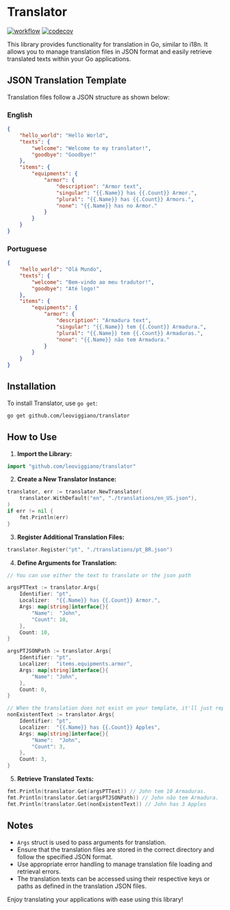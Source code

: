 # Translator

[![workflow](https://github.com/leoviggiano/translator/actions/workflows/ci.yml/badge.svg?event=push)](https://github.com/leoviggiano/translator/actions/workflows/ci.yml)
[![codecov](https://codecov.io/gh/leoviggiano/translator/graph/badge.svg?token=KUC1RFVHET)](https://codecov.io/gh/leoviggiano/translator)

This library provides functionality for translation in Go, similar to i18n. It allows you to manage translation files in JSON format and easily retrieve translated texts within your Go applications.

## JSON Translation Template

Translation files follow a JSON structure as shown below:

### English
```json
{
    "hello_world": "Hello World",
    "texts": {
        "welcome": "Welcome to my translator!",
        "goodbye": "Goodbye!"
    },
    "items": {
        "equipments": {
            "armor": {
                "description": "Armor text",
                "singular": "{{.Name}} has {{.Count}} Armor.",
                "plural": "{{.Name}} has {{.Count}} Armors.",
                "none": "{{.Name}} has no Armor."
            }
        }
    }
}
```

### Portuguese
```json
{
    "hello_world": "Olá Mundo",
    "texts": {
        "welcome": "Bem-vindo ao meu tradutor!",
        "goodbye": "Até logo!"
    },
    "items": {
        "equipments": {
            "armor": {
                "description": "Armadura text",
                "singular": "{{.Name}} tem {{.Count}} Armadura.",
                "plural": "{{.Name}} tem {{.Count}} Armaduras.",
                "none": "{{.Name}} não tem Armadura."
            }
        }
    }
}
```

## Installation
To install Translator, use `go get`:

```sh
go get github.com/leoviggiano/translator
```

## How to Use

1. **Import the Library:**

```go
import "github.com/leoviggiano/translator"
```

2. **Create a New Translator Instance:**

```go
translator, err := translator.NewTranslator(
    translator.WithDefault("en", "./translations/en_US.json"),
)
if err != nil {
    fmt.Println(err)
}
```

3. **Register Additional Translation Files:**

```go
translator.Register("pt", "./translations/pt_BR.json")
```

4. **Define Arguments for Translation:**

```go
// You can use either the text to translate or the json path

argsPTText := translator.Args{
    Identifier: "pt",
    Localizer:  "{{.Name}} has {{.Count}} Armor.",
    Args: map[string]interface{}{
        "Name":  "John",
        "Count": 10,
    },
    Count: 10,
}

argsPTJSONPath := translator.Args{
    Identifier: "pt",
    Localizer:  "items.equipments.armor",
    Args: map[string]interface{}{
        "Name": "John",
    },
    Count: 0,
}

// When the translation does not exist on your template, it'll just replace the variables
nonExistentText := translator.Args{
    Identifier: "pt",
    Localizer:  "{{.Name}} has {{.Count}} Apples",
    Args: map[string]interface{}{
        "Name":  "John",
        "Count": 3,
    },
    Count: 3,
}
```

5. **Retrieve Translated Texts:**

```go
fmt.Println(translator.Get(argsPTText)) // John tem 10 Armaduras.
fmt.Println(translator.Get(argsPTJSONPath)) // John não tem Armadura.
fmt.Println(translator.Get(nonExistentText)) // John has 3 Apples
```

## Notes

- `Args` struct is used to pass arguments for translation.
- Ensure that the translation files are stored in the correct directory and follow the specified JSON format.
- Use appropriate error handling to manage translation file loading and retrieval errors.
- The translation texts can be accessed using their respective keys or paths as defined in the translation JSON files.

Enjoy translating your applications with ease using this library!